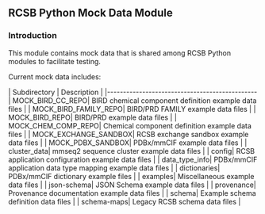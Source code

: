 ## RCSB Python Mock Data Module

### Introduction

This module contains mock data that is shared among RCSB Python modules to facilitate testing.

Current mock data includes:

| Subdirectory            | Description        |
|-----------------------------------------------
| MOCK_BIRD_CC_REPO| BIRD chemical component definition example data files |
| MOCK_BIRD_FAMILY_REPO| BIRD/PRD FAMILY example data files |
| MOCK_BIRD_REPO| BIRD/PRD example data files |
| MOCK_CHEM_COMP_REPO| Chemical component definition example data files |
| MOCK_EXCHANGE_SANDBOX| RCSB exchange sandbox example data files |
| MOCK_PDBX_SANDBOX| PDBx/mmCIF example data files |
| cluster_data| mmseq2 sequence cluster example data files |
| config| RCSB application configuration example data files |
| data_type_info| PDBx/mmCIF application data type mapping example data files |
| dictionaries| PDBx/mmCIF dictionary example files |
| examples| Miscellaneous example data files |
| json-schema| JSON Schema example data files |
| provenance| Provenance documentation example data files |
| schema| Example schema definition data files |
| schema-maps| Legacy RCSB schema data files |

